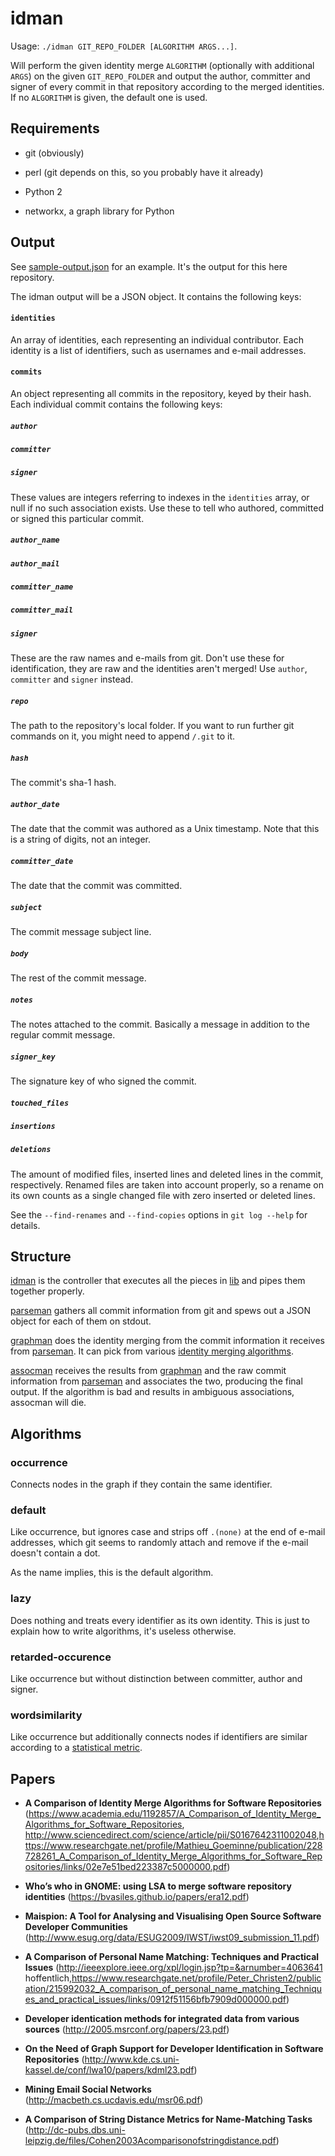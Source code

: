 # idman

Usage: `./idman GIT_REPO_FOLDER [ALGORITHM ARGS...]`.

Will perform the given identity merge `ALGORITHM` (optionally with additional
`ARGS`) on the given `GIT_REPO_FOLDER` and output the author, committer and
signer of every commit in that repository according to the merged identities.
If no `ALGORITHM` is given, the default one is used.


## Requirements

* git (obviously)

* perl (git depends on this, so you probably have it already)

* Python 2

* networkx, a graph library for Python


## Output

See [sample-output.json](sample-output.json) for an example. It's the output
for this here repository.

The idman output will be a JSON object. It contains the following keys:

#### `identities`

An array of identities, each representing an individual contributor. Each
identity is a list of identifiers, such as usernames and e-mail addresses.

#### `commits`

An object representing all commits in the repository, keyed by their hash. Each
individual commit contains the following keys:

##### `author`

##### `committer`

##### `signer`

These values are integers referring to indexes in the `identities` array, or
null if no such association exists. Use these to tell who authored, committed
or signed this particular commit.

##### `author_name`

##### `author_mail`

##### `committer_name`

##### `committer_mail`

##### `signer`

These are the raw names and e-mails from git. Don't use these for
identification, they are raw and the identities aren't merged! Use `author`,
`committer` and `signer` instead.

##### `repo`

The path to the repository's local folder. If you want to run further git
commands on it, you might need to append `/.git` to it.

##### `hash`

The commit's sha-1 hash.

##### `author_date`

The date that the commit was authored as a Unix timestamp. Note that this is a
string of digits, not an integer.

##### `committer_date`

The date that the commit was committed.

##### `subject`

The commit message subject line.

##### `body`

The rest of the commit message.

##### `notes`

The notes attached to the commit. Basically a message in addition to the
regular commit message.

##### `signer_key`

The signature key of who signed the commit.

##### `touched_files`

##### `insertions`

##### `deletions`

The amount of modified files, inserted lines and deleted lines in the commit,
respectively. Renamed files are taken into account properly, so a rename on
its own counts as a single changed file with zero inserted or deleted lines.

See the `--find-renames` and `--find-copies` options in `git log --help` for
details.


## Structure

[idman](idman) is the controller that executes all the pieces in [lib](lib) and
pipes them together properly.

[parseman](lib/parseman) gathers all commit information from git and spews out
a JSON object for each of them on stdout.

[graphman](lib/graph/graphman) does the identity merging from the commit
information it receives from [parseman](lib/parseman). It can pick from various
[identity merging algorithms](lib/graph/algorithm).

[assocman](lib/assocman) receives the results from
[graphman](lib/graph/graphman) and the raw commit information from
[parseman](lib/parseman) and associates the two, producing the final output. If
the algorithm is bad and results in ambiguous associations, assocman will die.


## Algorithms

### occurrence

Connects nodes in the graph if they contain the same identifier.

### default

Like occurrence, but ignores case and strips off `.(none)` at the end of e-mail
addresses, which git seems to randomly attach and remove if the e-mail doesn't
contain a dot.

As the name implies, this is the default algorithm.

### lazy

Does nothing and treats every identifier as its own identity. This is just to
explain how to write algorithms, it's useless otherwise.

### retarded-occurence

Like occurrence but without distinction between committer, author and signer.

### wordsimilarity

Like occurrence but additionally connects nodes if identifiers are similar according to a [statistical metric](lib/graph/statistical).

## Papers

* **A Comparison of Identity Merge Algorithms for Software Repositories** (<https://www.academia.edu/1192857/A_Comparison_of_Identity_Merge_Algorithms_for_Software_Repositories>, <http://www.sciencedirect.com/science/article/pii/S0167642311002048>,<https://www.researchgate.net/profile/Mathieu_Goeminne/publication/228728261_A_Comparison_of_Identity_Merge_Algorithms_for_Software_Repositories/links/02e7e51bed223387c5000000.pdf>)

* **Who’s who in GNOME: using LSA to merge software repository identities** (<https://bvasiles.github.io/papers/era12.pdf>)

* **Maispion: A Tool for Analysing and Visualising Open Source Software Developer Communities** (<http://www.esug.org/data/ESUG2009/IWST/iwst09_submission_11.pdf>)

* **A Comparison of Personal Name Matching: Techniques and Practical Issues** (<http://ieeexplore.ieee.org/xpl/login.jsp?tp=&arnumber=4063641> hoffentlich,<https://www.researchgate.net/profile/Peter_Christen2/publication/215992032_A_comparison_of_personal_name_matching_Techniques_and_practical_issues/links/0912f51156bfb7909d000000.pdf>)

* **Developer identication methods for integrated data from various sources** (<http://2005.msrconf.org/papers/23.pdf>)

* **On the Need of Graph Support for Developer Identification in Software Repositories** (<http://www.kde.cs.uni-kassel.de/conf/lwa10/papers/kdml23.pdf>)

* **Mining Email Social Networks** (<http://macbeth.cs.ucdavis.edu/msr06.pdf>)

* **A Comparison of String Distance Metrics for Name-Matching Tasks** (<http://dc-pubs.dbs.uni-leipzig.de/files/Cohen2003Acomparisonofstringdistance.pdf>)
